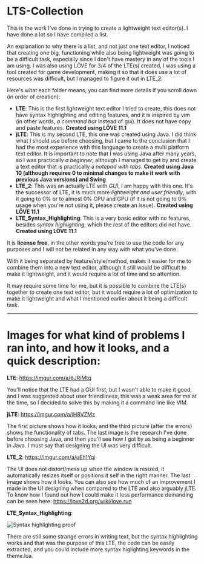 # LTS-Collection

This is the work I've done in trying to create a lightweight text editor(s). I have done a lot so I have compiled a list.

An explanation to why there is a list, and not just one text editor, I noticed that creating one big, functioning while also being
lightweight was going to be a difficult task, especially since I don't have mastery in any of the tools I am using. I was
also using LÖVE for 3/4 of the LTE(s) created, I was using a tool created for game development, making it so that it does use a lot
of resources was difficult, but I managed to figure it out in LTE_2.

Here's what each folder means, you can find more details if you scroll down (in order of creation):
- **LTE**: This is the first lightweight text editor I tried to create, this does not have syntax highlighting and editing features, 
and it is inspired by vim (in other words, *a command bar* instead of gui). It does not have copy and paste features. 
**Created using LÖVE 11.1**
- **jLTE**: This is my second LTE, this one was created using Java. I did think what I should use before choosing, but I came to the
conclusion that I had the most experience with this language to create a multi platform text editor.
It is important to note that I was using Java after many years, so I was practically *a beginner*, although I managed to get by and 
create a text editor that is practically a *notepad with tabs*.
**Created using Java 10 (although requires 0 to minimal changes to make it work with previous Java versions) and Swing**
- **LTE_2**: This was an actually LTE with *GUI*, I am happy with this one. It's the successor of LTE, it is much more
*lightweight and user friendly*, with it going to 0% or to almost 0% CPU and GPU (if it is not going to 0% usage when you're not using it, 
please create an issue). **Created using LÖVE 11.1**
- **LTE_Syntax_Highlighting**: This is a very basic editor with no features, besides *syntax highlighting*, which the rest of the
editors did not have. **Created using LÖVE 11.1**

It is **license free**, in the other words you're free to use the code for any purposes and I will not be related in any way with what you've done.

With it being separated by feature/style/method, makes it easier for me to combine them into a new text editor, although it still would be
difficult to make it lightweight, and it would require a lot of time and so attention.

It may require some time for me, but it is possible to combine the LTE(s) together to create one text editor, but it would require a lot of 
optimization to make it lightweight and what I mentioned earlier about it being a difficult task.

---
# Images for what kind of problems I ran into, and how it looks, and a quick description:

**LTE**: https://imgur.com/a/6JRiMtq

You'll notice that the LTE had a GUI first, but I wasn't able to make it good, and I was suggested about user friendliness, this was a weak area for me at the time, so I decided to solve this by making it a command line like VIM.

**jLTE**: https://imgur.com/a/iH8VZMz

The first picture shows how it looks, and the third picture (after the errors) shows the functionality of tabs. The last image is the research I've done before choosing Java, and then you'll see how I got by as being a beginner in Java. I must say that designing the UI was very difficult.

**LTE_2**: https://imgur.com/a/uEh1Yqi

The UI does not distort/mess up when the window is resized, it automatically resizes itself or positions it self in the right manner.  The last image shows how it looks. You can also see how much of an improvement I made in the UI designing when compared to the LTE and also arguably jLTE. To know how I found out how I could make it less performance demanding can be seen here: https://love2d.org/wiki/love.run

**LTE_Syntax_Highlighting**:

![Syntax highlighting proof](https://i.imgur.com/mRv5HDA.png)

There are still some strange errors in writing text, but the syntax highlighting works and that was the purpose of this LTE, the code can be easily extracted, and you could include more syntax higlighting keywords in the theme.lua.
